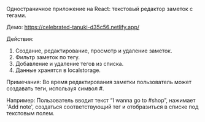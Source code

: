 Одностраничное приложение на React: текстовый редактор заметок с тегами.

Демо: https://celebrated-tanuki-d35c56.netlify.app/

Действия:

1. Создание, редактирование, просмотр и удаление заметок.
2. Фильтр заметок по тегу.
3. Добавление и удаление тегов из списка.
4. Данные хранятся в localstorage.

Примечания:
Во время редактирования заметки пользователь может создавать теги, используя символ #.

Например:
Пользователь вводит текст “I wanna go to #shop”, нажимает 'Add note', создаться соответствующий тег и отобразиться в списке под текстовым полем.
